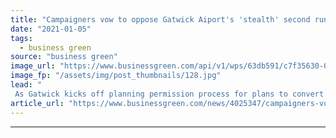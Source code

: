 ```yaml
---
title: "Campaigners vow to oppose Gatwick Aiport's 'stealth' second runway following shareholder approval of plans"
date: "2021-01-05"
tags: 
  - business green
source: "business green"
image_url: "https://www.businessgreen.com/api/v1/wps/63db591/c7f35630-01ae-4d4a-9678-e44b1cd5219b/8/9-185x114.jpg"
image_fp: "/assets/img/post_thumbnails/128.jpg"
lead: "
 As Gatwick kicks off planning permission process for plans to convert an emergency runway into functioning second runway, campaigners accuse airport off being 'disengenuous' by understating scale of upgrade ..."
article_url: "https://www.businessgreen.com/news/4025347/campaigners-vow-oppose-gatwick-aiport-stealth-runway-following-shareholder-approval-plans"
---
```


---
